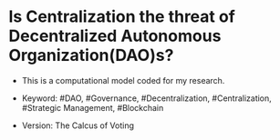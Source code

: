 # Is Centralization the threat of Decentralized Autonomous Organization(DAO)s?

- This is a computational model coded for my research.
- Keyword: #DAO, #Governance, #Decentralization, #Centralization, #Strategic Management, #Blockchain

- Version: The Calcus of Voting
